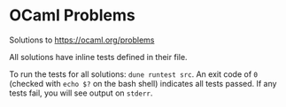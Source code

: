 # OCaml Problems

Solutions to <https://ocaml.org/problems>

All solutions have inline tests defined in their file.

To run the tests for all solutions: `dune runtest src`. An exit code of `0` (checked with `echo $?` on the bash shell) indicates all tests passed. If any tests fail, you will see output on `stderr`.
